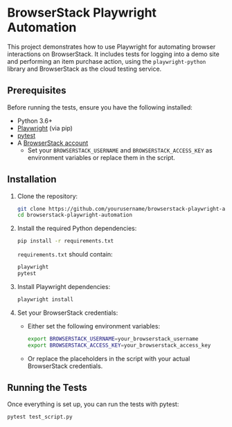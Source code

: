 # BrowserStack Playwright Automation

This project demonstrates how to use Playwright for automating browser interactions on BrowserStack. It includes tests for logging into a demo site and performing an item purchase action, using the `playwright-python` library and BrowserStack as the cloud testing service.

## Prerequisites

Before running the tests, ensure you have the following installed:

- Python 3.6+
- [Playwright](https://playwright.dev/python/docs/intro) (via pip)
- [pytest](https://pytest.org/)
- A [BrowserStack account](https://www.browserstack.com/)
  - Set your `BROWSERSTACK_USERNAME` and `BROWSERSTACK_ACCESS_KEY` as environment variables or replace them in the script.

## Installation

1. Clone the repository:

    ```bash
    git clone https://github.com/yourusername/browserstack-playwright-automation.git
    cd browserstack-playwright-automation
    ```

2. Install the required Python dependencies:

    ```bash
    pip install -r requirements.txt
    ```

    `requirements.txt` should contain:
    ```txt
    playwright
    pytest
    ```

3. Install Playwright dependencies:

    ```bash
    playwright install
    ```

4. Set your BrowserStack credentials:
   - Either set the following environment variables:
     ```bash
     export BROWSERSTACK_USERNAME=your_browserstack_username
     export BROWSERSTACK_ACCESS_KEY=your_browserstack_access_key
     ```
   - Or replace the placeholders in the script with your actual BrowserStack credentials.

## Running the Tests

Once everything is set up, you can run the tests with pytest:

```bash
pytest test_script.py
